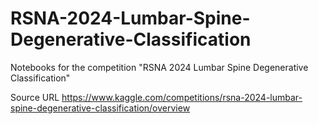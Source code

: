 # RSNA-2024-Lumbar-Spine-Degenerative-Classification
Notebooks for the competition "RSNA 2024 Lumbar Spine Degenerative Classification"

Source URL
https://www.kaggle.com/competitions/rsna-2024-lumbar-spine-degenerative-classification/overview
